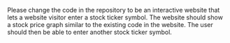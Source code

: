Please change the code in the repository to be an interactive website that lets a website visitor enter a stock ticker symbol. The website should show a stock price graph similar to the existing code in the website. The user should then be able to enter another stock ticker symbol.
